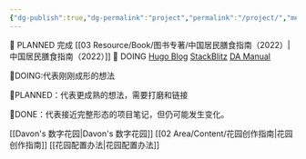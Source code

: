 ```yaml
---
{"dg-publish":true,"dg-permalink":"project","permalink":"/project/","metatags":{"description":"Davon的项目管理","og:site_name":"DavonOs","og:title":"Project","og:type":"article","og:url":"https://zuji.eu.org","og:image":"https://wp.technologyreview.com/wp-content/uploads/2020/08/digital-garden_web.jpg","og:image:width":"400","og:image:alt":"articlecover","og:locale":"zh_cn"}}
---
```








🌿 PLANNED
完成 [[03 Resource/Book/图书专著/中国居民膳食指南（2022）\|中国居民膳食指南（2022）]]
🌱 DOING 
[Hugo Blog](https://davonos.github.io)
[StackBlitz](https://stackblitz.com/)
[DA Manual](https://davonos.github.io/damanual/)

🌱DOING:代表刚刚成形的想法

🌿PLANNED：代表更成熟的想法，需要打磨和链接

🌳DONE：代表接近完整形态的项目笔记，但仍可能发生变化。

 

[[Davon's 数字花园\|Davon's 数字花园]]
[[02 Area/Content/花园创作指南\|花园创作指南]]
[[花园配置办法\|花园配置办法]]




